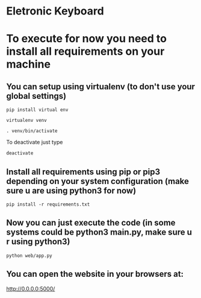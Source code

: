 Eletronic Keyboard
==================

# To execute for now you need to install all requirements on your machine
## You can setup using virtualenv (to don't use your global settings)
```console
pip install virtual env
```

```console
virtualenv venv
```

```console
. venv/bin/activate
```

To deactivate just type

```console
deactivate
```

## Install all requirements using pip or pip3 depending on your system configuration (make sure u are using python3 for now)

```console
pip install -r requirements.txt
```

## Now you can just execute the code (in some systems could be python3 main.py, make sure u r using python3)

```console
python web/app.py
```

## You can open the website in your browsers at:

http://0.0.0.0:5000/
